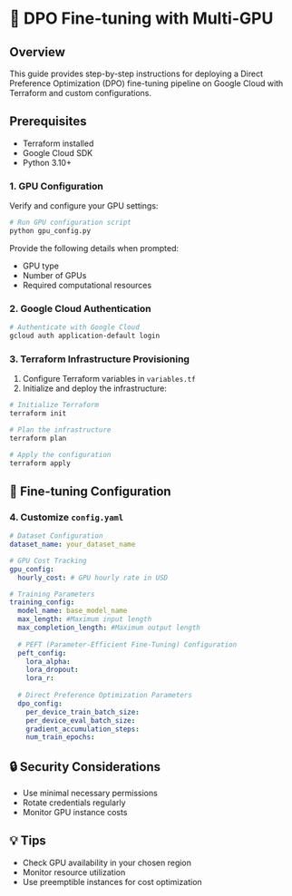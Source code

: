 # 🚀 DPO Fine-tuning with Multi-GPU

## Overview
This guide provides step-by-step instructions for deploying a Direct Preference Optimization (DPO) fine-tuning pipeline on Google Cloud with Terraform and custom configurations.
## Prerequisites

- Terraform installed
- Google Cloud SDK
- Python 3.10+

### 1. GPU Configuration
Verify and configure your GPU settings:

```bash
# Run GPU configuration script
python gpu_config.py
```

Provide the following details when prompted:
- GPU type
- Number of GPUs
- Required computational resources

### 2. Google Cloud Authentication

```bash
# Authenticate with Google Cloud
gcloud auth application-default login
```

### 3. Terraform Infrastructure Provisioning

1. Configure Terraform variables in `variables.tf`
2. Initialize and deploy the infrastructure:

```bash
# Initialize Terraform
terraform init

# Plan the infrastructure
terraform plan

# Apply the configuration
terraform apply
```

## 🔧 Fine-tuning Configuration

### 4. Customize `config.yaml`

```yaml
# Dataset Configuration
dataset_name: your_dataset_name

# GPU Cost Tracking
gpu_config:
  hourly_cost: # GPU hourly rate in USD

# Training Parameters
training_config:
  model_name: base_model_name
  max_length: #Maximum input length
  max_completion_length: #Maximum output length
  
  # PEFT (Parameter-Efficient Fine-Tuning) Configuration
  peft_config:
    lora_alpha: 
    lora_dropout: 
    lora_r: 
  
  # Direct Preference Optimization Parameters
  dpo_config:
    per_device_train_batch_size: 
    per_device_eval_batch_size: 
    gradient_accumulation_steps: 
    num_train_epochs: 
```

## 🔒 Security Considerations
- Use minimal necessary permissions
- Rotate credentials regularly
- Monitor GPU instance costs

## 💡 Tips
- Check GPU availability in your chosen region
- Monitor resource utilization
- Use preemptible instances for cost optimization
